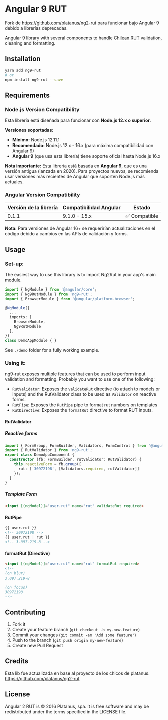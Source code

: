 Angular 9 RUT
=============

Fork de https://github.com/platanus/ng2-rut para funcionar bajo Angular 9 debido a librerías deprecadas.

Angular 9 library with several components to handle [Chilean RUT](https://en.wikipedia.org/wiki/National_identification_number#Chile) validation, cleaning and formatting.

## Installation

```bash
yarn add ng9-rut
# or
npm install ng9-rut --save
```

## Requirements

### Node.js Version Compatibility

Esta librería está diseñada para funcionar con **Node.js 12.x o superior**.

**Versiones soportadas:**
- **Mínimo:** Node.js 12.11.1
- **Recomendado:** Node.js 12.x - 16.x (para máxima compatibilidad con Angular 9)
- **Angular 9** (que usa esta librería) tiene soporte oficial hasta Node.js 16.x

**Nota importante:** Esta librería está basada en **Angular 9**, que es una versión antigua (lanzada en 2020). Para proyectos nuevos, se recomienda usar versiones más recientes de Angular que soporten Node.js más actuales.

### Angular Version Compatibility

| Versión de la librería | Compatibilidad Angular | Estado |
|------------------------|------------------------|--------|
| 0.1.1 | 9.1.0 - 15.x | ✅ Compatible |

**Nota:** Para versiones de Angular 16+ se requerirían actualizaciones en el código debido a cambios en las APIs de validación y forms.

## Usage

### Set-up:

The easiest way to use this library is to import Ng2Rut in your app's main module.

```typescript
import { NgModule } from '@angular/core';
import { Ng9RutModule } from 'ng9-rut';
import { BrowserModule } from '@angular/platform-browser';

@NgModule({
  ...
  imports: [
    BrowserModule,
    Ng9RutModule
  ],
})
class DemoAppModule { }
```

See `./demo` folder for a fully working example.

### Using it:

ng9-rut exposes multiple features that can be used to perform input validation and formatting. Probably you want to use one of the following:

- `RutValidator`: Exposes the `validateRut` directive (to attach to models or inputs) and the RutValidator class to be used as `Validator` on reactive forms.
- `RutPipe`: Exposes the `RutPipe` pipe to format rut numbers on templates
- `RutDirective`: Exposes the `formatRut` directive to format RUT inputs.

#### RutValidator

##### Reactive forms

```typescript
import { FormGroup, FormBuilder, Validators, FormControl } from '@angular/forms';
import { RutValidator } from 'ng9-rut';
export class DemoAppComponent {
  constructor (fb: FormBuilder, rutValidator: RutValidator) {
    this.reactiveForm = fb.group({
      rut: ['30972198', [Validators.required, rutValidator]]
    });
  }
}

```

##### Template Form
```html
<input [(ngModel)]="user.rut" name="rut" validateRut required>
```

#### RutPipe

```html
{{ user.rut }}
<!-- 30972198 -->
{{ user.rut | rut }}
<!-- 3.097.219-8 -->
```

#### formatRut (Directive)
```html
<input [(ngModel)]="user.rut" name="rut" formatRut required>
<!--
(on blur)
3.097.219-8

(on focus)
30972198
-->
```

## Contributing

1. Fork it
2. Create your feature branch (`git checkout -b my-new-feature`)
3. Commit your changes (`git commit -am 'Add some feature'`)
4. Push to the branch (`git push origin my-new-feature`)
5. Create new Pull Request

## Credits

Esta lib fue actualizada en base al proyecto de los chicos de platanus.
https://github.com/platanus/ng2-rut

## License

Angular 2 RUT is © 2016 Platanus, spa. It is free software and may be redistributed under the terms specified in the LICENSE file.
